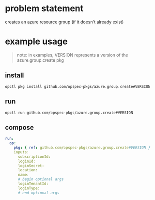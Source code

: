 # problem statement
creates an azure resource group (if it doesn't already exist)

# example usage

> note: in examples, VERSION represents a version of the azure.group.create pkg

## install

```shell
opctl pkg install github.com/opspec-pkgs/azure.group.create#VERSION
```

## run

```
opctl run github.com/opspec-pkgs/azure.group.create#VERSION
```

## compose

```yaml
run:
  op:
    pkg: { ref: github.com/opspec-pkgs/azure.group.create#VERSION }
    inputs:
      subscriptionId:
      loginId:
      loginSecret:
      location:
      name:
      # begin optional args
      loginTenantId:
      loginType:
      # end optional args
```
